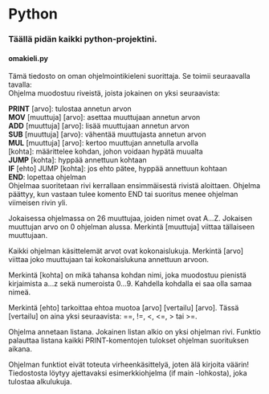 # Python
### Täällä pidän kaikki python-projektini.

#### omakieli.py<br>
Tämä tiedosto on oman ohjelmointikieleni suorittaja. Se toimii seuraavalla tavalla:<br>
Ohjelma muodostuu riveistä, joista jokainen on yksi seuraavista:

**PRINT** [arvo]: tulostaa annetun arvon<br>
**MOV** [muuttuja] [arvo]: asettaa muuttujaan annetun arvon<br>
**ADD** [muuttuja] [arvo]: lisää muuttujaan annetun arvon<br>
**SUB** [muuttuja] [arvo}: vähentää muuttujasta annetun arvon<br>
**MUL** [muuttuja] [arvo]: kertoo muuttujan annetulla arvolla<br>
[kohta]: määrittelee kohdan, johon voidaan hypätä muualta<br>
**JUMP** [kohta]: hyppää annettuun kohtaan<br>
**IF** [ehto] JUMP [kohta]: jos ehto pätee, hyppää annettuun kohtaan<br>
**END**: lopettaa ohjelman<br>
Ohjelmaa suoritetaan rivi kerrallaan ensimmäisestä rivistä aloittaen. Ohjelma päättyy, kun vastaan tulee komento END tai suoritus menee ohjelman viimeisen rivin yli.

Jokaisessa ohjelmassa on 26 muuttujaa, joiden nimet ovat A...Z. Jokaisen muuttujan arvo on 0 ohjelman alussa. Merkintä [muuttuja] viittaa tällaiseen muuttujaan.

Kaikki ohjelman käsittelemät arvot ovat kokonaislukuja. Merkintä [arvo] viittaa joko muuttujaan tai kokonaislukuna annettuun arvoon.

Merkintä [kohta] on mikä tahansa kohdan nimi, joka muodostuu pienistä kirjaimista a...z sekä numeroista 0...9. Kahdella kohdalla ei saa olla samaa nimeä.

Merkintä [ehto] tarkoittaa ehtoa muotoa [arvo] [vertailu] [arvo]. Tässä [vertailu] on aina yksi seuraavista: ==, !=, <, <=, > tai >=.

Ohjelma annetaan listana. Jokainen listan alkio on yksi ohjelman rivi. Funktio palauttaa listana kaikki PRINT-komentojen tulokset ohjelman suorituksen aikana.

Ohjelman funktiot eivät toteuta virheenkäsittelyä, joten älä kirjoita väärin!<br>
Tiedostosta löytyy ajettavaksi esimerkkiohjelma (if main -lohkosta), joka tulostaa alkulukuja.
